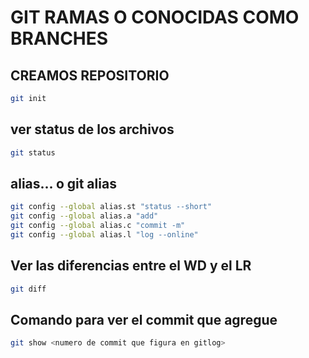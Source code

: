 # GIT RAMAS O CONOCIDAS COMO BRANCHES

## CREAMOS REPOSITORIO

```sh
git init
```

## ver status de los archivos

```sh
git status
```

## alias... o git alias 
```sh
git config --global alias.st "status --short"
git config --global alias.a "add"
git config --global alias.c "commit -m"
git config --global alias.l "log --online"    
```
## Ver las diferencias entre el WD y el LR

```sh
git diff
```

## Comando para ver el commit que agregue

```sh
git show <numero de commit que figura en gitlog>
```
